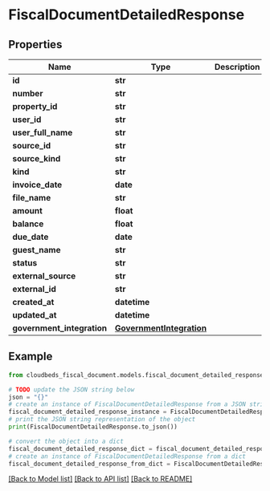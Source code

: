 # FiscalDocumentDetailedResponse


## Properties

Name | Type | Description | Notes
------------ | ------------- | ------------- | -------------
**id** | **str** |  | [optional] 
**number** | **str** |  | [optional] 
**property_id** | **str** |  | [optional] 
**user_id** | **str** |  | [optional] 
**user_full_name** | **str** |  | [optional] 
**source_id** | **str** |  | [optional] 
**source_kind** | **str** |  | [optional] 
**kind** | **str** |  | [optional] 
**invoice_date** | **date** |  | [optional] 
**file_name** | **str** |  | [optional] 
**amount** | **float** |  | [optional] 
**balance** | **float** |  | [optional] 
**due_date** | **date** |  | [optional] 
**guest_name** | **str** |  | [optional] 
**status** | **str** |  | [optional] 
**external_source** | **str** |  | [optional] 
**external_id** | **str** |  | [optional] 
**created_at** | **datetime** |  | [optional] 
**updated_at** | **datetime** |  | [optional] 
**government_integration** | [**GovernmentIntegration**](GovernmentIntegration.md) |  | [optional] 

## Example

```python
from cloudbeds_fiscal_document.models.fiscal_document_detailed_response import FiscalDocumentDetailedResponse

# TODO update the JSON string below
json = "{}"
# create an instance of FiscalDocumentDetailedResponse from a JSON string
fiscal_document_detailed_response_instance = FiscalDocumentDetailedResponse.from_json(json)
# print the JSON string representation of the object
print(FiscalDocumentDetailedResponse.to_json())

# convert the object into a dict
fiscal_document_detailed_response_dict = fiscal_document_detailed_response_instance.to_dict()
# create an instance of FiscalDocumentDetailedResponse from a dict
fiscal_document_detailed_response_from_dict = FiscalDocumentDetailedResponse.from_dict(fiscal_document_detailed_response_dict)
```
[[Back to Model list]](../README.md#documentation-for-models) [[Back to API list]](../README.md#documentation-for-api-endpoints) [[Back to README]](../README.md)


